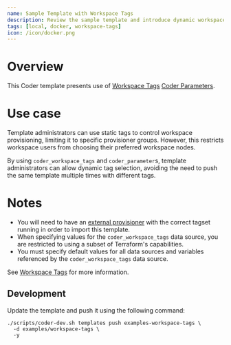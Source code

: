 ```yaml
---
name: Sample Template with Workspace Tags
description: Review the sample template and introduce dynamic workspace tags to your template
tags: [local, docker, workspace-tags]
icon: /icon/docker.png
---
```


# Overview

This Coder template presents use of [Workspace Tags](https://coder.com/docs/templates/workspace-tags) [Coder Parameters](https://coder.com/docs/templates/parameters).

# Use case

Template administrators can use static tags to control workspace provisioning, limiting it to specific provisioner groups. However, this restricts workspace users from choosing their preferred workspace nodes.

By using `coder_workspace_tags` and `coder_parameter`s, template administrators can allow dynamic tag selection, avoiding the need to push the same template multiple times with different tags.

# Notes

- You will need to have an [external provisioner](https://coder.com/docs/admin/provisioners#external-provisioners) with the correct tagset running in order to import this template.
- When specifying values for the `coder_workspace_tags` data source, you are restricted to using a subset of Terraform's capabilities.
- You must specify default values for all data sources and variables referenced by the `coder_workspace_tags` data source.

See [Workspace Tags](https://coder.com/docs/templates/workspace-tags) for more information.

## Development

Update the template and push it using the following command:

```
./scripts/coder-dev.sh templates push examples-workspace-tags \
  -d examples/workspace-tags \
  -y
```
